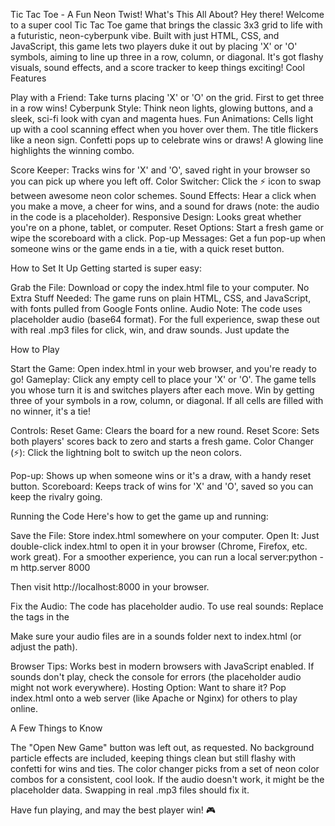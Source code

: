 Tic Tac Toe - A Fun Neon Twist!
What's This All About?
Hey there! Welcome to a super cool Tic Tac Toe game that brings the classic 3x3 grid to life with a futuristic, neon-cyberpunk vibe. Built with just HTML, CSS, and JavaScript, this game lets two players duke it out by placing 'X' or 'O' symbols, aiming to line up three in a row, column, or diagonal. It's got flashy visuals, sound effects, and a score tracker to keep things exciting!
Cool Features

Play with a Friend: Take turns placing 'X' or 'O' on the grid. First to get three in a row wins!
Cyberpunk Style: Think neon lights, glowing buttons, and a sleek, sci-fi look with cyan and magenta hues.
Fun Animations: 
Cells light up with a cool scanning effect when you hover over them.
The title flickers like a neon sign.
Confetti pops up to celebrate wins or draws!
A glowing line highlights the winning combo.


Score Keeper: Tracks wins for 'X' and 'O', saved right in your browser so you can pick up where you left off.
Color Switcher: Click the ⚡️ icon to swap between awesome neon color schemes.
Sound Effects: Hear a click when you make a move, a cheer for wins, and a sound for draws (note: the audio in the code is a placeholder).
Responsive Design: Looks great whether you're on a phone, tablet, or computer.
Reset Options: Start a fresh game or wipe the scoreboard with a click.
Pop-up Messages: Get a fun pop-up when someone wins or the game ends in a tie, with a quick reset button.

How to Set It Up
Getting started is super easy:

Grab the File: Download or copy the index.html file to your computer.
No Extra Stuff Needed: The game runs on plain HTML, CSS, and JavaScript, with fonts pulled from Google Fonts online.
Audio Note: The code uses placeholder audio (base64 format). For the full experience, swap these out with real .mp3 files for click, win, and draw sounds. Just update the <audio> tags in the code.

How to Play

Start the Game: Open index.html in your web browser, and you're ready to go!
Gameplay:
Click any empty cell to place your 'X' or 'O'.
The game tells you whose turn it is and switches players after each move.
Win by getting three of your symbols in a row, column, or diagonal.
If all cells are filled with no winner, it's a tie!


Controls:
Reset Game: Clears the board for a new round.
Reset Score: Sets both players' scores back to zero and starts a fresh game.
Color Changer (⚡️): Click the lightning bolt to switch up the neon colors.


Pop-up: Shows up when someone wins or it's a draw, with a handy reset button.
Scoreboard: Keeps track of wins for 'X' and 'O', saved so you can keep the rivalry going.

Running the Code
Here's how to get the game up and running:

Save the File: Store index.html somewhere on your computer.
Open It:
Just double-click index.html to open it in your browser (Chrome, Firefox, etc. work great).
For a smoother experience, you can run a local server:python -m http.server 8000

Then visit http://localhost:8000 in your browser.


Fix the Audio: The code has placeholder audio. To use real sounds:
Replace the <source> tags in the <audio> elements with paths to your .mp3 files, like:<audio id="click-sound" preload="auto">
    <source src="sounds/click.mp3" type="audio/mpeg">
</audio>


Make sure your audio files are in a sounds folder next to index.html (or adjust the path).


Browser Tips: Works best in modern browsers with JavaScript enabled. If sounds don't play, check the console for errors (the placeholder audio might not work everywhere).
Hosting Option: Want to share it? Pop index.html onto a web server (like Apache or Nginx) for others to play online.

A Few Things to Know

The "Open New Game" button was left out, as requested.
No background particle effects are included, keeping things clean but still flashy with confetti for wins and ties.
The color changer picks from a set of neon color combos for a consistent, cool look.
If the audio doesn't work, it might be the placeholder data. Swapping in real .mp3 files should fix it.

Have fun playing, and may the best player win! 🎮
